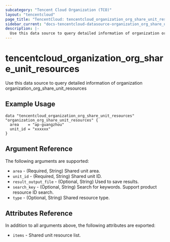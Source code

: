 ```yaml
---
subcategory: "Tencent Cloud Organization (TCO)"
layout: "tencentcloud"
page_title: "TencentCloud: tencentcloud_organization_org_share_unit_resources"
sidebar_current: "docs-tencentcloud-datasource-organization_org_share_unit_resources"
description: |-
  Use this data source to query detailed information of organization organization_org_share_unit_resources
---
```


# tencentcloud_organization_org_share_unit_resources

Use this data source to query detailed information of organization organization_org_share_unit_resources

## Example Usage

```hcl
data "tencentcloud_organization_org_share_unit_resources" "organization_org_share_unit_resources" {
  area    = "ap-guangzhou"
  unit_id = "xxxxxx"
}
```

## Argument Reference

The following arguments are supported:

* `area` - (Required, String) Shared unit area.
* `unit_id` - (Required, String) Shared unit ID.
* `result_output_file` - (Optional, String) Used to save results.
* `search_key` - (Optional, String) Search for keywords. Support product resource ID search.
* `type` - (Optional, String) Shared resource type.

## Attributes Reference

In addition to all arguments above, the following attributes are exported:

* `items` - Shared unit resource list.


